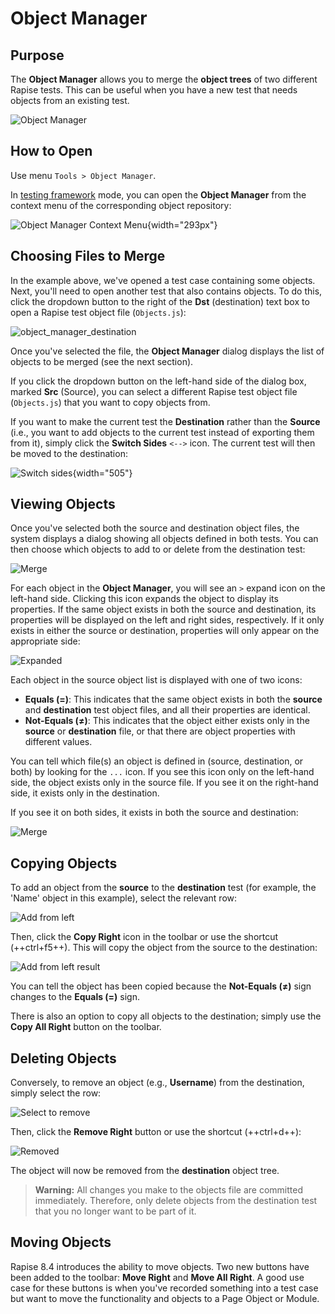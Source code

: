 # Object Manager

## Purpose

The **Object Manager** allows you to merge the **object trees** of two different Rapise tests. This can be useful when you have a new test that needs objects from an existing test.

![Object Manager](./img/object_manager_dialog.png)

## How to Open

Use menu `Tools > Object Manager`.

In [testing framework](Frameworks/frameworks.md) mode, you can open the **Object Manager** from the context menu of the corresponding object repository:

![Object Manager Context Menu](./Frameworks/img/frameworks_launch_object_manager.png){width="293px"}

## Choosing Files to Merge

In the example above, we've opened a test case containing some objects. Next, you'll need to open another test that also contains objects. To do this, click the dropdown button to the right of the **Dst** (destination) text box to open a Rapise test object file (`Objects.js`):

![object_manager_destination](./img/object_manager_object_manager_destination.png)

Once you've selected the file, the **Object Manager** dialog displays the list of objects to be merged (see the next section).

If you click the dropdown button on the left-hand side of the dialog box, marked **Src** (Source), you can select a different Rapise test object file (`Objects.js`) that you want to copy objects from.

If you want to make the current test the **Destination** rather than the **Source** (i.e., you want to add objects to the current test instead of exporting them from it), simply click the **Switch Sides** `<-->` icon. The current test will then be moved to the destination:

![Switch sides](./img/object_manager_switch_sides.png){width="505"}

## Viewing Objects

Once you've selected both the source and destination object files, the system displays a dialog showing all objects defined in both tests. You can then choose which objects to add to or delete from the destination test:

![Merge](./img/object_manager_merge.png)

For each object in the **Object Manager**, you will see an `>` expand icon on the left-hand side. Clicking this icon expands the object to display its properties. If the same object exists in both the source and destination, its properties will be displayed on the left and right sides, respectively. If it only exists in either the source or destination, properties will only appear on the appropriate side:

![Expanded](./img/object_manager_expanded.png)

Each object in the source object list is displayed with one of two icons:

*   **Equals (=)**: This indicates that the same object exists in both the **source** and **destination** test object files, and all their properties are identical.
*   **Not-Equals (≠)**: This indicates that the object either exists only in the **source** or **destination** file, or that there are object properties with different values.

You can tell which file(s) an object is defined in (source, destination, or both) by looking for the `...` icon. If you see this icon only on the left-hand side, the object exists only in the source file. If you see it on the right-hand side, it exists only in the destination.

If you see it on both sides, it exists in both the source and destination:

![Merge](./img/object_manager_merge.png)

## Copying Objects

To add an object from the **source** to the **destination** test (for example, the 'Name' object in this example), select the relevant row:

![Add from left](./img/object_manager_add_from_left.png)

Then, click the **Copy Right** icon in the toolbar or use the shortcut (++ctrl+f5++). This will copy the object from the source to the destination:

![Add from left result](./img/object_manager_add_from_left_result.png)

You can tell the object has been copied because the **Not-Equals (≠)** sign changes to the **Equals (=)** sign.

There is also an option to copy all objects to the destination; simply use the **Copy All Right** button on the toolbar.

## Deleting Objects

Conversely, to remove an object (e.g., **Username**) from the destination, simply select the row:

![Select to remove](./img/object_manager_select_to_remove.png)

Then, click the **Remove Right** button or use the shortcut (++ctrl+d++):

![Removed](./img/object_manager_remove_result.png)

The object will now be removed from the **destination** object tree.

> **Warning:** All changes you make to the objects file are committed immediately. Therefore, only delete objects from the destination test that you no longer want to be part of it.

## Moving Objects

Rapise 8.4 introduces the ability to move objects. Two new buttons have been added to the toolbar: **Move Right** and **Move All Right**. A good use case for these buttons is when you've recorded something into a test case but want to move the functionality and objects to a Page Object or Module.